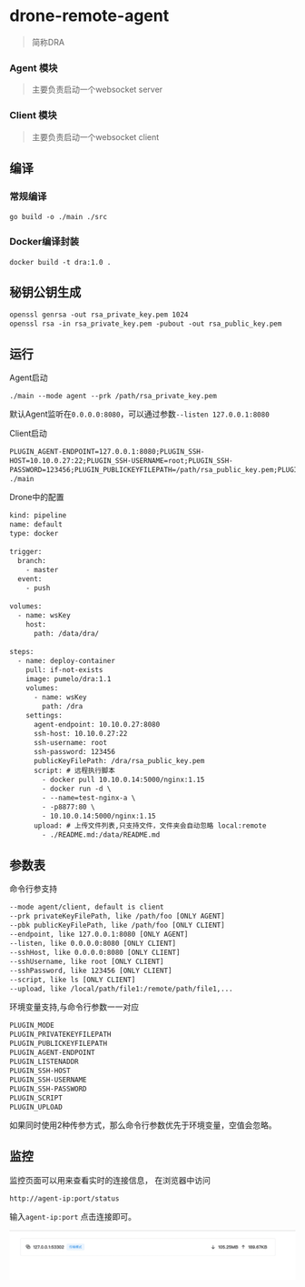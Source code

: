 # drone-remote-agent 

> 简称DRA

### Agent 模块
> 主要负责启动一个websocket server
### Client 模块
> 主要负责启动一个websocket client


## 编译

### 常规编译
```shell
go build -o ./main ./src
```

### Docker编译封装
```shell
docker build -t dra:1.0 .
```

## 秘钥公钥生成
```shell
openssl genrsa -out rsa_private_key.pem 1024
openssl rsa -in rsa_private_key.pem -pubout -out rsa_public_key.pem
```

## 运行
Agent启动
```shell
./main --mode agent --prk /path/rsa_private_key.pem
```
默认Agent监听在`0.0.0.0:8080`，可以通过参数`--listen 127.0.0.1:8080`

Client启动

```SHELL
PLUGIN_AGENT-ENDPOINT=127.0.0.1:8080;PLUGIN_SSH-HOST=10.10.0.27:22;PLUGIN_SSH-USERNAME=root;PLUGIN_SSH-PASSWORD=123456;PLUGIN_PUBLICKEYFILEPATH=/path/rsa_public_key.pem;PLUGIN_SCRIPT=ls ./main
```

Drone中的配置
```YML
kind: pipeline
name: default
type: docker

trigger:
  branch:
    - master
  event:
    - push

volumes:
  - name: wsKey
    host:
      path: /data/dra/

steps:
  - name: deploy-container
    pull: if-not-exists
    image: pumelo/dra:1.1
    volumes:
      - name: wsKey
        path: /dra
    settings:
      agent-endpoint: 10.10.0.27:8080
      ssh-host: 10.10.0.27:22
      ssh-username: root
      ssh-password: 123456
      publicKeyFilePath: /dra/rsa_public_key.pem
      script: # 远程执行脚本
        - docker pull 10.10.0.14:5000/nginx:1.15
        - docker run -d \
        - --name=test-nginx-a \
        - -p8877:80 \
        - 10.10.0.14:5000/nginx:1.15
      upload: # 上传文件列表,只支持文件，文件夹会自动忽略 local:remote
        - ./README.md:/data/README.md
```

## 参数表

命令行参支持
```
--mode agent/client, default is client
--prk privateKeyFilePath, like /path/foo [ONLY AGENT]
--pbk publicKeyFilePath, like /path/foo [ONLY CLIENT]
--endpoint, like 127.0.0.1:8080 [ONLY AGENT]
--listen, like 0.0.0.0:8080 [ONLY CLIENT]
--sshHost, like 0.0.0.0:8080 [ONLY CLIENT]
--sshUsername, like root [ONLY CLIENT]
--sshPassword, like 123456 [ONLY CLIENT]
--script, like ls [ONLY CLIENT]
--upload, like /local/path/file1:/remote/path/file1,...
```

环境变量支持,与命令行参数一一对应
```
PLUGIN_MODE
PLUGIN_PRIVATEKEYFILEPATH
PLUGIN_PUBLICKEYFILEPATH
PLUGIN_AGENT-ENDPOINT
PLUGIN_LISTENADDR
PLUGIN_SSH-HOST
PLUGIN_SSH-USERNAME
PLUGIN_SSH-PASSWORD
PLUGIN_SCRIPT
PLUGIN_UPLOAD
```

如果同时使用2种传参方式，那么命令行参数优先于环境变量，空值会忽略。

## 监控
监控页面可以用来查看实时的连接信息，
在浏览器中访问
```
http://agent-ip:port/status
```
输入`agent-ip:port`
点击连接即可。

![img.png](images/img.png)